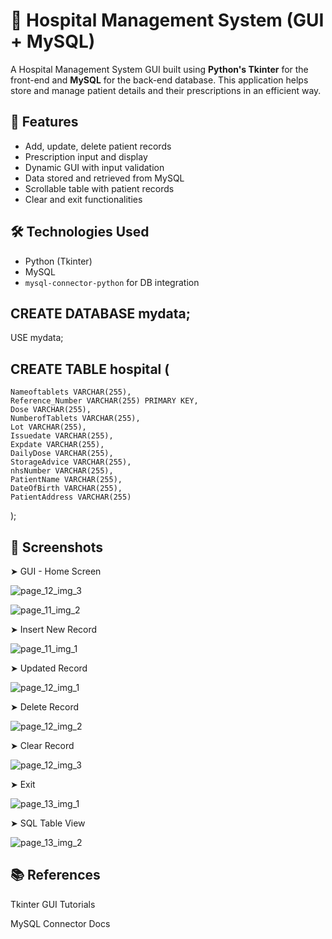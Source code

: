 # 🏥 Hospital Management System (GUI + MySQL)

A Hospital Management System GUI built using **Python's Tkinter** for the front-end and **MySQL** for the back-end database. This application helps store and manage patient details and their prescriptions in an efficient way.

## 📌 Features

- Add, update, delete patient records
- Prescription input and display
- Dynamic GUI with input validation
- Data stored and retrieved from MySQL
- Scrollable table with patient records
- Clear and exit functionalities

## 🛠️ Technologies Used

- Python (Tkinter)
- MySQL
- `mysql-connector-python` for DB integration

## CREATE DATABASE mydata;

USE mydata;

## CREATE TABLE hospital (
    Nameoftablets VARCHAR(255),
    Reference_Number VARCHAR(255) PRIMARY KEY,
    Dose VARCHAR(255),
    NumberofTablets VARCHAR(255),
    Lot VARCHAR(255),
    Issuedate VARCHAR(255),
    Expdate VARCHAR(255),
    DailyDose VARCHAR(255),
    StorageAdvice VARCHAR(255),
    nhsNumber VARCHAR(255),
    PatientName VARCHAR(255),
    DateOfBirth VARCHAR(255),
    PatientAddress VARCHAR(255)
);

## 📸 Screenshots

➤ GUI - Home Screen

![page_12_img_3](https://github.com/user-attachments/assets/30c734b9-c935-46b4-bb41-c47bd246df93)


![page_11_img_2](https://github.com/user-attachments/assets/672a77fc-3972-4c1a-817d-2b80eeba3963)


➤ Insert New Record

![page_11_img_1](https://github.com/user-attachments/assets/708e660a-0860-4619-95ee-6c75d8ec7780)


➤ Updated Record


![page_12_img_1](https://github.com/user-attachments/assets/14816e78-4e92-440a-8965-bc6b6951d6e3)


➤ Delete  Record


![page_12_img_2](https://github.com/user-attachments/assets/61d671fd-ce4a-4ccb-87e1-5a9f09e74caf)


➤  Clear Record

![page_12_img_3](https://github.com/user-attachments/assets/6e26c432-d4a0-43d5-a394-2c3083048721)


➤ Exit


![page_13_img_1](https://github.com/user-attachments/assets/ada43d28-c14a-45a5-a055-85f63aebe7f1)


➤ SQL Table View


![page_13_img_2](https://github.com/user-attachments/assets/23e01bb5-0fa3-4291-952b-db15c65e021b)




## 📚 References

Tkinter GUI Tutorials

MySQL Connector Docs
